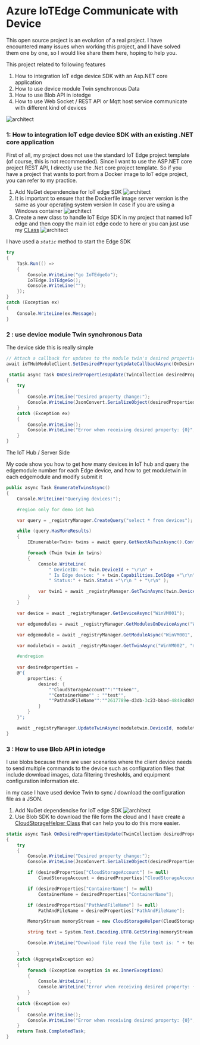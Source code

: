 # Azure IoTEdge Communicate with Device

This open source project is an evolution of a real project. I have encountered many issues when working this project, and I have solved them one by one, so I would like share them here, hoping to help you.

This project related to following features
1. How to integration IoT edge device SDK with an Asp.NET core application
2. How to use device module Twin synchronous Data
3. How to use Blob API in iotedge
4. How to use Web Socket / REST API or Mqtt host service communicate with different kind of devices

![architect](image/Slide9.JPG)

### 1: How to integration IoT edge device SDK with an existing .NET core application

First of all, my project does not use the standard IoT Edge project template (of course, this is not recommended). Since I want to use the ASP.NET core project REST API, I directly use the .Net core project template.
So if you have a project that wants to port from a Docker image to IoT edge project, you can refer to my practice.

1. Add NuGet dependencise for IoT edge SDK
![architect](image/EdgeSDK.PNG)
2. It is important to ensure that the Dockerfile image server version is the same as your operating system version In case if you are using a Windows container
![architect](image/Dockerfile.PNG)
3. Create a new class to handle IoT Edge SDK in my project that named IoT edge and then copy the main iot edge code to here or you can just use my [CLass](https://github.com/Nick287/AzureIoTEdgeWebAPI/blob/master/AzureIoTEdgeWebAPI/IoTEdge.cs)
![architect](image/IoTedgeCode.PNG)

I have used a *`static`* method to start the Edge SDK

```C#
try
{
    Task.Run(() =>
    {
        Console.WriteLine("go IoTEdgeGo");
        IoTEdge.IoTEdgeGo();
        Console.WriteLine("");
    });
}
catch (Exception ex)
{
    Console.WriteLine(ex.Message);
}
```

### **2 :** use device module Twin synchronous Data
The device side this is really simple

```C#
// Attach a callback for updates to the module twin's desired properties.
await ioTHubModuleClient.SetDesiredPropertyUpdateCallbackAsync(OnDesiredPropertiesUpdate, null);

 static async Task OnDesiredPropertiesUpdate(TwinCollection desiredProperties, object userContext)
{
    try
    {
        Console.WriteLine("Desired property change:");
        Console.WriteLine(JsonConvert.SerializeObject(desiredProperties));
    }
    catch (Exception ex)
    {
        Console.WriteLine();
        Console.WriteLine("Error when receiving desired property: {0}", ex.Message);
    }
}
```
The IoT Hub / Server Side 

My code show you how to get how many devices in IoT hub and query the edgemodule number for each Edge device, and how to get moduletwin in each edgemodule and modify submit it

```C#
public async Task EnumerateTwinsAsync()
{
    Console.WriteLine("Querying devices:");

    #region only for demo iot hub

    var query = _registryManager.CreateQuery("select * from devices");

    while (query.HasMoreResults)
    {
        IEnumerable<Twin> twins = await query.GetNextAsTwinAsync().ConfigureAwait(false);

        foreach (Twin twin in twins)
        {
            Console.WriteLine(
                " DeviceID: "+ twin.DeviceId + "\r\n" +
                " Is Edge device: " + twin.Capabilities.IotEdge +"\r\n" +
                " Status:" + twin.Status +"\r\n " + "\r\n" );

            var twin1 = await _registryManager.GetTwinAsync(twin.DeviceId);
        }
    }

    var device = await _registryManager.GetDeviceAsync("WinVM001");

    var edgemodules = await _registryManager.GetModulesOnDeviceAsync("WinVM001");

    var edgemodule = await _registryManager.GetModuleAsync("WinVM001", "moduleName");

    var moduletwin = await _registryManager.GetTwinAsync("WinVM002", "moduleName");

    #endregion
            
    var desiredproperties =
    @"{
        properties: {
            desired: {
                ""CloudStorageAccount"":""token"",
                ""ContainerName"" : ""test"",
                ""PathAndFileName"":""2617789e-d3db-3c23-bbad-4848cd8d9898.json""
            }
        }
    }";

    await _registryManager.UpdateTwinAsync(moduletwin.DeviceId, moduletwin.ModuleId, desiredproperties, moduletwin.ETag);
}
```

### 3 : How to use Blob API in iotedge

I use blobs because there are user scenarios where the client device needs to send multiple commands to the device such as configuration files that include download images, data filtering thresholds, and equipment configuration information etc. 

in my case I have used device Twin to sync / download the configuration file as a JSON.

1. Add NuGet dependencise for IoT edge SDK 
![architect](image/Blob.PNG)
2. Use Blob SDK to download the file form the cloud and I have create a [CloudStorageHelper Class](https://github.com/Nick287/AzureIoTEdgeWebAPI/blob/master/AzureIoTEdgeWebAPI/CloudStorageHelper.cs) that can help you to do this more easier.  

```C#
static async Task OnDesiredPropertiesUpdate(TwinCollection desiredProperties, object userContext)
{
    try
    {
        Console.WriteLine("Desired property change:");
        Console.WriteLine(JsonConvert.SerializeObject(desiredProperties));

        if (desiredProperties["CloudStorageAccount"] != null)
            CloudStorageAccount = desiredProperties["CloudStorageAccount"];

        if (desiredProperties["ContainerName"] != null)
            ContainerName = desiredProperties["ContainerName"];

        if (desiredProperties["PathAndFileName"] != null)
            PathAndFileName = desiredProperties["PathAndFileName"];

        MemoryStream memoryStream = new CloudStorageHelper(CloudStorageAccount).DownloadFile(ContainerName, PathAndFileName);

        string text = System.Text.Encoding.UTF8.GetString(memoryStream.ToArray());

        Console.WriteLine("Download file read the file text is: " + text);

    }
    catch (AggregateException ex)
    {
        foreach (Exception exception in ex.InnerExceptions)
        {
            Console.WriteLine();
            Console.WriteLine("Error when receiving desired property: {0}", exception);
        }
    }
    catch (Exception ex)
    {
        Console.WriteLine();
        Console.WriteLine("Error when receiving desired property: {0}", ex.Message);
    }
    return Task.CompletedTask;
}
```